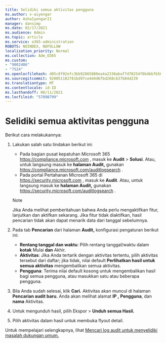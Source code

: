 ```yaml
---
title: Selidiki semua aktivitas pengguna
ms.author: v-aiyengar
author: AshaIyengar21
manager: dansimp
ms.date: 02/17/2021
ms.audience: Admin
ms.topic: article
ms.service: o365-administration
ROBOTS: NOINDEX, NOFOLLOW
localization_priority: Normal
ms.collection: Adm_O365
ms.custom:
- "9002486"
- "7524"
ms.openlocfilehash: d05c8f02efc3bb92865880ea4a2338abaf7d70254f0b4bbfb566423e62b391dd
ms.sourcegitcommit: 920051182781bd97ce4d4d6fbd268cb37b84d239
ms.translationtype: MT
ms.contentlocale: id-ID
ms.lasthandoff: 08/11/2021
ms.locfileid: "57898799"
---
```

# <a name="investigate-all-the-users-activities"></a>Selidiki semua aktivitas pengguna

Berikut cara melakukannya:

1. Lakukan salah satu tindakan berikut ini:
   - Pada bagian pusat kepatuhan Microsoft 365 <https://compliance.microsoft.com> , masuk ke **Audit** \> **Solusi**. Atau, untuk langsung masuk ke **halaman Audit,** gunakan <https://compliance.microsoft.com/auditlogsearch> .
   - Pada portal Pertahanan Microsoft 365 di <https://security.microsoft.com> , masuk ke **Audit**. Atau, untuk langsung masuk ke **halaman Audit,** gunakan <https://security.microsoft.com/auditlogsearch> .

    > [!NOTE]
    > Jika Anda melihat pemberitahuan bahwa Anda perlu mengaktifkan fitur, lanjutkan dan aktifkan sekarang. Jika fitur tidak diaktifkan, hasil pencarian tidak akan dapat menarik data dari tanggal sebelumnya.

2. Pada tab **Pencarian** dari halaman **Audit,** konfigurasi pengaturan berikut ini:
   - **Rentang tanggal dan waktu**: Pilih rentang tanggal/waktu dalam **kotak** Mulai **dan** Akhir.
   - **Aktivitas**: Jika Anda tertarik dengan aktivitas tertentu, pilih aktivitas tersebut dari daftar; jika tidak, nilai default **Perlihatkan hasil untuk semua aktivitas** mengembalikan semua aktivitas.
   - **Pengguna**: Terima nilai default kosong untuk mengembalikan hasil bagi semua pengguna, atau masukkan satu atau beberapa pengguna.

3. Bila Anda sudah selesai, klik **Cari.** Aktivitas akan muncul di halaman **Pencarian audit baru.** Anda akan melihat alamat **IP ,** **Pengguna**, dan **nama** Aktivitas.

4. Untuk mengunduh hasil,  pilih Ekspor \> **Unduh semua Hasil.**

5. Pilih aktivitas dalam hasil untuk membuka flyout detail.

Untuk mempelajari selengkapnya, lihat [Mencari log audit untuk menyelidiki masalah dukungan umum.](https://docs.microsoft.com/microsoft-365/compliance/auditing-troubleshooting-scenarios)
